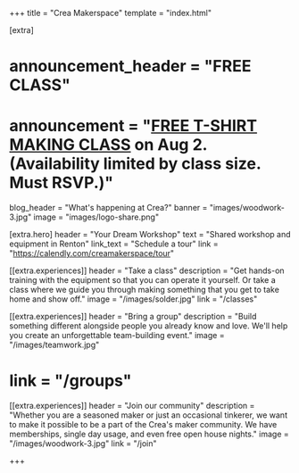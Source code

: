 +++
title = "Crea Makerspace"
template = "index.html"

[extra]
# announcement_header = "FREE CLASS"
# announcement = "<a href='https://bookwhen.com/creamakerspace/e/ev-s0bv-20230822170000'><b>FREE T-SHIRT MAKING CLASS</b></a> on Aug 2. (Availability limited by class size. Must RSVP.)"
blog_header = "What's happening at Crea?"
banner = "images/woodwork-3.jpg"
image = "images/logo-share.png"

[extra.hero]
header = "Your Dream Workshop"
text = "Shared workshop and equipment in Renton"
link_text = "Schedule a tour"
link = "https://calendly.com/creamakerspace/tour"

[[extra.experiences]]
header = "Take a class"
description = "Get hands-on training with the equipment so that you can operate it yourself. Or take a class where we guide you through making something that you get to take home and show off."
image = "/images/solder.jpg"
link = "/classes"

[[extra.experiences]]
header = "Bring a group"
description = "Build something different alongside people you already know and love. We'll help you create an unforgettable team-building event."
image = "/images/teamwork.jpg"
# link = "/groups"

[[extra.experiences]]
header = "Join our community"
description = "Whether you are a seasoned maker or just an occasional tinkerer, we want to make it possible to be a part of the Crea's maker community. We have memberships, single day usage, and even free open house nights."
image = "/images/woodwork-3.jpg"
link = "/join"

+++

